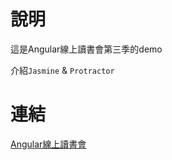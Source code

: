 # 說明
這是Angular線上讀書會第三季的demo

介紹`Jasmine` & `Protractor`

# 連結
[Angular線上讀書會](https://www.facebook.com/groups/angularstudygroup/)